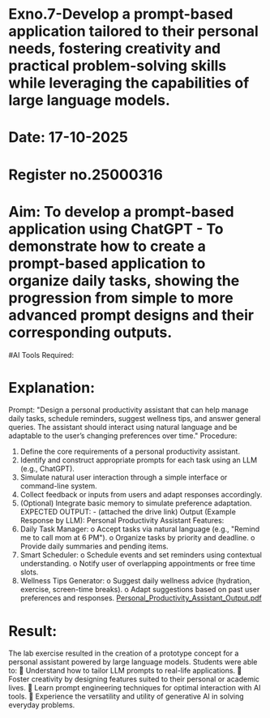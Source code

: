 # Exno.7-Develop a prompt-based application tailored to their personal needs, fostering creativity and practical problem-solving skills while leveraging the capabilities of large language models.

# Date: 17-10-2025
# Register no.25000316
# Aim: To develop a prompt-based application using ChatGPT - To demonstrate how to create a prompt-based application to organize daily tasks, showing the progression from simple to more advanced prompt designs and their corresponding outputs.

#AI Tools Required: 


# Explanation: 
Prompt:
"Design a personal productivity assistant that can help manage daily tasks, schedule reminders, suggest wellness tips, and answer general queries. The assistant should interact using natural language and be adaptable to the user’s changing preferences over time."
Procedure:
1. Define the core requirements of a personal productivity assistant.
2. Identify and construct appropriate prompts for each task using an LLM (e.g., ChatGPT).
3. Simulate natural user interaction through a simple interface or command-line system.
4. Collect feedback or inputs from users and adapt responses accordingly.
5. (Optional) Integrate basic memory to simulate preference adaptation.
EXPECTED OUTPUT: - (attached the drive link)
Output (Example Response by LLM):
Personal Productivity Assistant Features:
1. Daily Task Manager:
o Accept tasks via natural language (e.g., "Remind me to call mom at 6 PM").
o Organize tasks by priority and deadline.
o Provide daily summaries and pending items.
2. Smart Scheduler:
o Schedule events and set reminders using contextual understanding.
o Notify user of overlapping appointments or free time slots.
3. Wellness Tips Generator:
o Suggest daily wellness advice (hydration, exercise, screen-time breaks).
o Adapt suggestions based on past user preferences and responses.
[Personal_Productivity_Assistant_Output.pdf](https://github.com/user-attachments/files/22991528/Personal_Productivity_Assistant_Output.pdf)
# Result: 
The lab exercise resulted in the creation of a prototype concept for a personal assistant powered by large language models. Students were able to:
 Understand how to tailor LLM prompts to real-life applications.
 Foster creativity by designing features suited to their personal or academic lives.
 Learn prompt engineering techniques for optimal interaction with AI tools.
 Experience the versatility and utility of generative AI in solving everyday problems.
